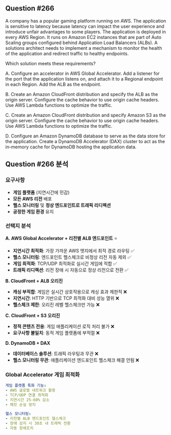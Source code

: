 ## Question #266
A company has a popular gaming platform running on AWS. 
The application is sensitive to latency because latency can impact the user experience and introduce unfair advantages to some players. 
The application is deployed in every AWS Region. 
It runs on Amazon EC2 instances that are part of Auto Scaling groups configured behind Application Load Balancers (ALBs). 
A solutions architect needs to implement a mechanism to monitor the health of the application and redirect traffic to healthy endpoints.

Which solution meets these requirements?

A. Configure an accelerator in AWS Global Accelerator. Add a listener for the port that the application listens on, and attach it to a Regional endpoint in each Region. Add the ALB as the endpoint.

B. Create an Amazon CloudFront distribution and specify the ALB as the origin server. Configure the cache behavior to use origin cache headers. Use AWS Lambda functions to optimize the traffic.

C. Create an Amazon CloudFront distribution and specify Amazon S3 as the origin server. Configure the cache behavior to use origin cache headers. Use AWS Lambda functions to optimize the traffic.

D. Configure an Amazon DynamoDB database to serve as the data store for the application. Create a DynamoDB Accelerator (DAX) cluster to act as the in-memory cache for DynamoDB hosting the application data.

## Question #266 분석

### 요구사항
- **게임 플랫폼** (지연시간에 민감)
- **모든 AWS 리전** 배포
- **헬스 모니터링** 및 **정상 엔드포인트로 트래픽 리디렉션**
- **공정한 게임 환경** 유지

### 선택지 분석

**A. AWS Global Accelerator + 리전별 ALB 엔드포인트** ⭐
- **지연시간 최적화**: 가장 가까운 AWS 엣지에서 최적 경로 라우팅 ✅
- **헬스 모니터링**: 엔드포인트 헬스체크로 비정상 리전 자동 제외 ✅
- **게임 최적화**: TCP/UDP 최적화로 실시간 게임에 적합 ✅
- **트래픽 리디렉션**: 리전 장애 시 자동으로 정상 리전으로 전환 ✅

**B. CloudFront + ALB 오리진**
- **캐싱 부적합**: 게임은 실시간 상호작용으로 캐싱 효과 제한적 ❌
- **지연시간**: HTTP 기반으로 TCP 최적화 대비 성능 열위 ❌
- **헬스체크 제한**: 오리진 레벨 헬스체크만 가능 ❌

**C. CloudFront + S3 오리진**
- **정적 콘텐츠 전용**: 게임 애플리케이션 로직 처리 불가 ❌
- **요구사항 불일치**: 동적 게임 플랫폼에 부적절 ❌

**D. DynamoDB + DAX**
- **데이터베이스 솔루션**: 트래픽 라우팅과 무관 ❌
- **헬스 모니터링 무관**: 애플리케이션 엔드포인트 헬스체크 해결 안됨 ❌

### Global Accelerator 게임 최적화

```yaml
게임 플랫폼 특화 기능:
- AWS 글로벌 네트워크 활용
- TCP/UDP 연결 최적화
- 지연시간 25-60% 감소
- 패킷 손실 방지

헬스 모니터링:
- 리전별 ALB 엔드포인트 헬스체크
- 장애 감지 시 30초 내 트래픽 전환
- 자동 장애조치
```
